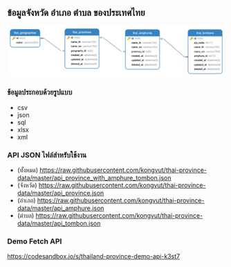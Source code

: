 ## ข้อมูลจังหวัด อำเภอ ตำบล ของประเทศไทย

![ss](./diagram.png)

### ข้อมูลประกอบด้วยรูปแบบ
- csv
- json
- sql
- xlsx
- xml

### API JSON ไฟล์สำหรับใช้งาน
- (ทั้งหมด) https://raw.githubusercontent.com/kongvut/thai-province-data/master/api_province_with_amphure_tombon.json
- (จังหวัด) https://raw.githubusercontent.com/kongvut/thai-province-data/master/api_province.json
- (อำเภอ) https://raw.githubusercontent.com/kongvut/thai-province-data/master/api_amphure.json
- (ตำบล) https://raw.githubusercontent.com/kongvut/thai-province-data/master/api_tombon.json

### Demo Fetch API
https://codesandbox.io/s/thailand-province-demo-api-k3st7
